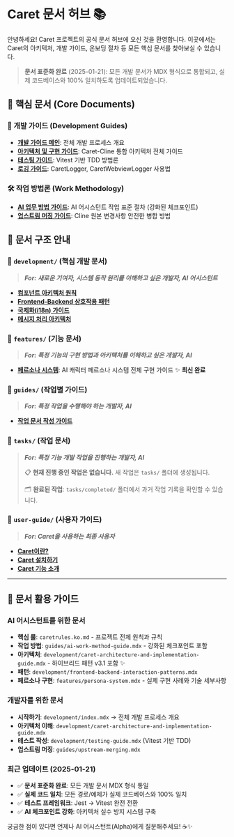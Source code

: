# Caret 문서 허브 📚

안녕하세요! Caret 프로젝트의 공식 문서 허브에 오신 것을 환영합니다.
이곳에서는 Caret의 아키텍처, 개발 가이드, 온보딩 절차 등 모든 핵심 문서를 찾아보실 수 있습니다.

> **문서 표준화 완료** (2025-01-21): 모든 개발 문서가 MDX 형식으로 통합되고, 실제 코드베이스와 100% 일치하도록 업데이트되었습니다.

## 📖 핵심 문서 (Core Documents)

### 🎯 개발 가이드 (Development Guides)
- **[개발 가이드 메인](./development/index.mdx)**: 전체 개발 프로세스 개요
- **[아키텍처 및 구현 가이드](./development/caret-architecture-and-implementation-guide.mdx)**: Caret-Cline 통합 아키텍처 전체 가이드
- **[테스팅 가이드](./development/testing-guide.mdx)**: Vitest 기반 TDD 방법론
- **[로깅 가이드](./development/logging.mdx)**: CaretLogger, CaretWebviewLogger 사용법

### 🛠️ 작업 방법론 (Work Methodology)
- **[AI 업무 방법 가이드](./guides/ai-work-method-guide.mdx)**: AI 어시스턴트 작업 표준 절차 (강화된 체크포인트)
- **[업스트림 머징 가이드](./guides/upstream-merging.mdx)**: Cline 원본 변경사항 안전한 병합 방법

## 📂 문서 구조 안내

### 📂 `development/` (핵심 개발 문서)
> **_For: 새로운 기여자, 시스템 동작 원리를 이해하고 싶은 개발자, AI 어시스턴트_**

- **[컴포넌트 아키텍처 원칙](./development/component-architecture-principles.mdx)**
- **[Frontend-Backend 상호작용 패턴](./development/frontend-backend-interaction-patterns.mdx)**
- **[국제화(i18n) 가이드](./development/internationalization.mdx)**
- **[메시지 처리 아키텍처](./development/message-processing-architecture.mdx)**

### 📂 `features/` (기능 문서)
> **_For: 특정 기능의 구현 방법과 아키텍처를 이해하고 싶은 개발자, AI_**

- **[페르소나 시스템](./features/persona-system.mdx)**: AI 캐릭터 페르소나 시스템 전체 구현 가이드 ✨ **최신 완료**

### 📂 `guides/` (작업별 가이드)
> **_For: 특정 작업을 수행해야 하는 개발자, AI_**

- **[작업 문서 작성 가이드](./guides/writing-task-documents-guide.mdx)**

### 📂 `tasks/` (작업 문서)
> **_For: 특정 기능 개발 작업을 진행하는 개발자, AI_**
> 
> 📋 **현재 진행 중인 작업은 없습니다.** 새 작업은 `tasks/` 폴더에 생성됩니다.
> 
> 🗂️ **완료된 작업**: `tasks/completed/` 폴더에서 과거 작업 기록을 확인할 수 있습니다.

### 📂 `user-guide/` (사용자 가이드)
> **_For: Caret을 사용하는 최종 사용자_**

- **[Caret이란?](./user-guide/what-is-caret.mdx)**
- **[Caret 설치하기](./user-guide/installing-caret.mdx)**
- **[Caret 기능 소개](./user-guide/caret-features.mdx)**

---

## 🎯 문서 활용 가이드

### **AI 어시스턴트를 위한 문서**
- **핵심 룰**: `caretrules.ko.md` - 프로젝트 전체 원칙과 규칙
- **작업 방법**: `guides/ai-work-method-guide.mdx` - 강화된 체크포인트 포함
- **아키텍처**: `development/caret-architecture-and-implementation-guide.mdx` - 하이브리드 패턴 v3.1 포함 ✨
- **패턴**: `development/frontend-backend-interaction-patterns.mdx`
- **페르소나 구현**: `features/persona-system.mdx` - 실제 구현 사례와 기술 세부사항

### **개발자를 위한 문서**
- **시작하기**: `development/index.mdx` → 전체 개발 프로세스 개요
- **아키텍처 이해**: `development/caret-architecture-and-implementation-guide.mdx`
- **테스트 작성**: `development/testing-guide.mdx` (Vitest 기반 TDD)
- **업스트림 머징**: `guides/upstream-merging.mdx`

### **최근 업데이트 (2025-01-21)**
- ✅ **문서 표준화 완료**: 모든 개발 문서 MDX 형식 통일
- ✅ **실제 코드 일치**: 모든 경로/예제가 실제 코드베이스와 100% 일치
- ✅ **테스트 프레임워크**: Jest → Vitest 완전 전환
- ✅ **AI 체크포인트 강화**: 아키텍처 실수 방지 시스템 구축

궁금한 점이 있다면 언제나 AI 어시스턴트(Alpha)에게 질문해주세요! ☕✨ 